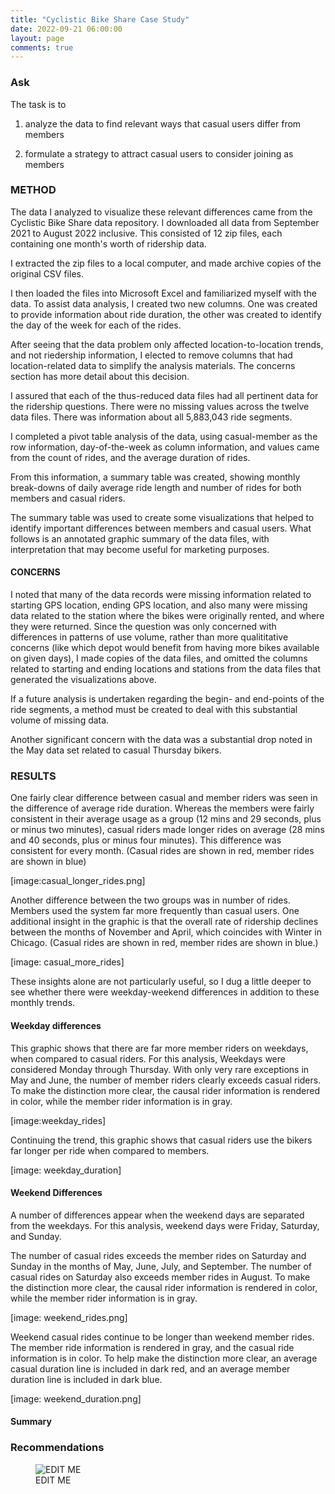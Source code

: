 ```yaml
---
title: "Cyclistic Bike Share Case Study"
date: 2022-09-21 06:00:00
layout: page
comments: true
---
```



### Ask

The task is to

1. analyze the data to find relevant ways that casual users differ from members

2. formulate a strategy to attract casual users to consider joining as members

  

### METHOD

  

The data I analyzed to visualize these relevant differences came from the Cyclistic Bike Share data repository. I downloaded all data from September 2021 to August 2022 inclusive. This consisted of 12 zip files, each containing one month's worth of ridership data.

I extracted the zip files to a local computer, and made archive copies of the original CSV files.  

I then loaded the files into Microsoft Excel and familiarized myself with the data. To assist data analysis, I created two new columns. One was created to provide information about ride duration, the other was created to identify the day of the week for each of the rides.

After seeing that the data problem only affected location-to-location trends, and not riedership information, I elected to remove columns that had location-related data to simplify the analysis materials. The concerns section has more detail about this decision.

I assured that each of the thus-reduced data files had all pertinent data for the ridership questions. There were no missing values across the twelve data files. There was information about all 5,883,043 ride segments.

I completed a pivot table analysis of the data, using casual-member as the row information, day-of-the-week as column information, and values came from the count of rides, and the average duration of rides.

From this information, a summary table was created, showing monthly break-downs of daily average ride length and number of rides for both members and casual riders.

The summary table was used to create some visualizations that helped to identify important differences between members and casual users. What follows is an annotated graphic summary of the data files, with interpretation that may become useful for marketing purposes.

#### CONCERNS

I noted that many of the data records were missing information related to starting GPS location, ending GPS location, and also many were missing data related to the station where the bikes were originally rented, and where they were returned. Since the question was only concerned with differences in patterns of use volume, rather than more qualititative concerns (like which depot would benefit from having more bikes available on given days), I made copies of the data files, and omitted the columns related to starting and ending locations and stations from the data files that generated the visualizations above.

If a future analysis is undertaken regarding the begin- and end-points of the ride segments, a method must be created to deal with this substantial volume of missing data.

Another significant concern with the data was a substantial drop noted in the May data set related to casual Thursday bikers.

### RESULTS

One fairly clear difference between casual and member riders was seen in the difference of average ride duration. Whereas the members were fairly consistent in their average usage as a group (12 mins and 29 seconds, plus or minus two minutes), casual riders made longer rides on average (28 mins and 40 seconds, plus or minus four minutes). This difference was consistent for every month. (Casual rides are shown in red, member rides are shown in blue)

[image:casual_longer_rides.png]

Another difference between the two groups was in number of rides. Members used the system far more frequently than casual users. One additional insight in the graphic is that the overall rate of ridership declines between the months of November and April, which coincides with Winter in Chicago. (Casual rides are shown in red, member rides are shown in blue.)

[image: casual_more_rides]
  
These insights alone are not particularly useful, so I dug a little deeper to see whether there were weekday-weekend differences in addition to these monthly trends.

#### Weekday differences
This graphic shows that there are far more member riders on weekdays, when compared to casual riders. For this analysis, Weekdays were considered Monday through Thursday. With only very rare exceptions in May and June, the number of member riders clearly exceeds casual riders. To make the distinction more clear, the causal rider information is rendered in color, while the member rider information is in gray. 

[image:weekday_rides]

Continuing the trend, this graphic shows that casual riders use the bikers far longer per ride when compared to members.

[image: weekday_duration]

#### Weekend Differences

A number of differences appear when the weekend days are separated from the weekdays. For this analysis, weekend days were Friday, Saturday, and Sunday.

The number of casual rides exceeds the member rides on Saturday and Sunday in the months of May, June, July, and September. The number of casual rides on Saturday also exceeds member rides in August. To make the distinction more clear, the causal rider information is rendered in color, while the member rider information is in gray.

[image: weekend_rides.png]

Weekend casual rides continue to be longer than weekend member rides. The member ride information is rendered in gray, and the casual ride information is in color. To help make the distinction more clear, an average casual duration line is included in dark red, and an average member duration line is included in dark blue.

[image: weekend_duration.png]

#### Summary



### Recommendations

<figure>
 <img src="/images/EDIT ME" alt="EDIT ME">
 <figcaption>EDIT ME</figcaption>
</figure>
